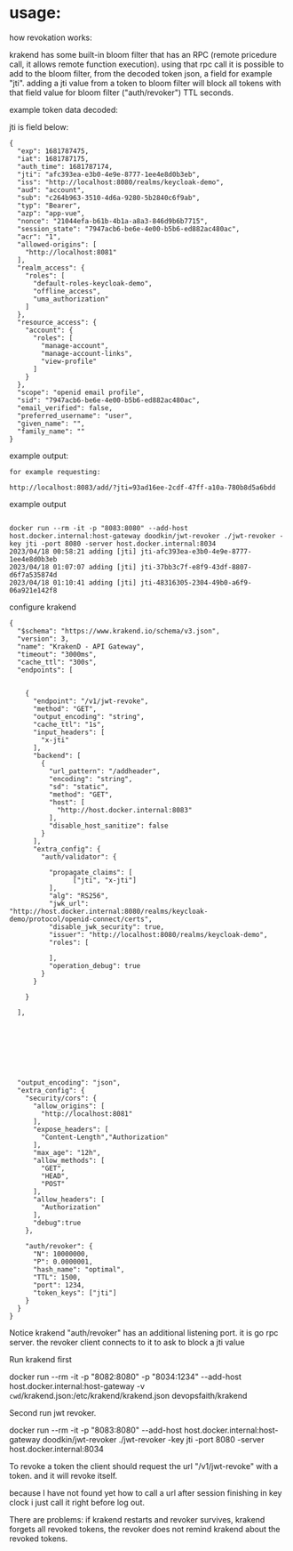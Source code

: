 # usage:
how revokation works:

krakend has some built-in bloom filter that has an RPC (remote pricedure call, it allows remote function execution).
using that rpc call it is possible to add to the bloom filter, from the decoded token json, a field for example "jti".
adding a jti value from a token to bloom filter will block all tokens with that field value for bloom filter ("auth/revoker") TTL seconds.

example token data decoded:

jti is field below:

```
{
  "exp": 1681787475,
  "iat": 1681787175,
  "auth_time": 1681787174,
  "jti": "afc393ea-e3b0-4e9e-8777-1ee4e8d0b3eb",
  "iss": "http://localhost:8080/realms/keycloak-demo",
  "aud": "account",
  "sub": "c264b963-3510-4d6a-9280-5b2840c6f9ab",
  "typ": "Bearer",
  "azp": "app-vue",
  "nonce": "21044efa-b61b-4b1a-a8a3-846d9b6b7715",
  "session_state": "7947acb6-be6e-4e00-b5b6-ed882ac480ac",
  "acr": "1",
  "allowed-origins": [
    "http://localhost:8081"
  ],
  "realm_access": {
    "roles": [
      "default-roles-keycloak-demo",
      "offline_access",
      "uma_authorization"
    ]
  },
  "resource_access": {
    "account": {
      "roles": [
        "manage-account",
        "manage-account-links",
        "view-profile"
      ]
    }
  },
  "scope": "openid email profile",
  "sid": "7947acb6-be6e-4e00-b5b6-ed882ac480ac",
  "email_verified": false,
  "preferred_username": "user",
  "given_name": "",
  "family_name": ""
}
```

example output:

```
for example requesting: 

http://localhost:8083/add/?jti=93ad16ee-2cdf-47ff-a10a-780b8d5a6bdd
```
example output
```

docker run --rm -it -p "8083:8080" --add-host host.docker.internal:host-gateway doodkin/jwt-revoker ./jwt-revoker -key jti -port 8080 -server host.docker.internal:8034
2023/04/18 00:58:21 adding [jti] jti-afc393ea-e3b0-4e9e-8777-1ee4e8d0b3eb
2023/04/18 01:07:07 adding [jti] jti-37bb3c7f-e8f9-43df-8807-d6f7a535874d
2023/04/18 01:10:41 adding [jti] jti-48316305-2304-49b0-a6f9-06a921e142f8

```

configure krakend


```
{
  "$schema": "https://www.krakend.io/schema/v3.json",
  "version": 3,
  "name": "KrakenD - API Gateway",
  "timeout": "3000ms",
  "cache_ttl": "300s",
  "endpoints": [


    {
      "endpoint": "/v1/jwt-revoke",
      "method": "GET",
      "output_encoding": "string",
      "cache_ttl": "1s",
      "input_headers": [
        "x-jti"
      ],
      "backend": [
        {
          "url_pattern": "/addheader",
          "encoding": "string",
          "sd": "static",
          "method": "GET",
          "host": [
            "http://host.docker.internal:8083"
          ],
          "disable_host_sanitize": false
        }
      ],
      "extra_config": {
        "auth/validator": {

          "propagate_claims": [
                ["jti", "x-jti"]
          ],
          "alg": "RS256",
          "jwk_url": "http://host.docker.internal:8080/realms/keycloak-demo/protocol/openid-connect/certs",
          "disable_jwk_security": true,
          "issuer": "http://localhost:8080/realms/keycloak-demo",
          "roles": [
           
          ],
          "operation_debug": true
        }
      }

    }

  ],
  
  
  
  
  
  
  
  
  "output_encoding": "json",
  "extra_config": {
    "security/cors": {
      "allow_origins": [
        "http://localhost:8081"
      ],
      "expose_headers": [
        "Content-Length","Authorization"
      ],
      "max_age": "12h",
      "allow_methods": [
        "GET",
        "HEAD",
        "POST"
      ],
      "allow_headers": [
        "Authorization"
      ],
      "debug":true
    },

    "auth/revoker": {
      "N": 10000000,
      "P": 0.0000001,
      "hash_name": "optimal",
      "TTL": 1500,
      "port": 1234,
      "token_keys": ["jti"]
    }
  }
}
```

Notice krakend "auth/revoker" has an additional listening port. it is go rpc server. the revoker client connects to it to ask to block a jti value


Run krakend first

docker run --rm -it -p "8082:8080" -p "8034:1234" --add-host host.docker.internal:host-gateway -v `cwd`/krakend.json:/etc/krakend/krakend.json devopsfaith/krakend

Second run jwt revoker.

docker run --rm -it -p "8083:8080" --add-host host.docker.internal:host-gateway doodkin/jwt-revoker ./jwt-revoker -key jti -port 8080 -server host.docker.internal:8034


To revoke a token the client should request the url "/v1/jwt-revoke" with a token. and it will revoke itself.

because I have not found yet how to call a url after session finishing in key clock i just call it right before log out.

There are problems: if krakend restarts and revoker survives, krakend forgets all revoked tokens, the revoker does not remind krakend about the revoked tokens.
